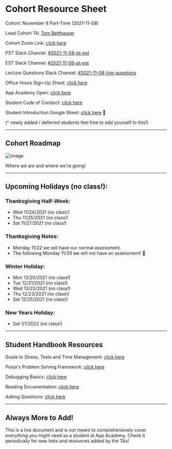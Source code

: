 # Cohort Resource Sheet

Cohort: November 8 Part-Time (2021-11-08)

Lead Cohort TA: [Tom Betthauser](http://tombetthauser.com/dev)

Cohort Zoom Link: [click here](https://us02web.zoom.us/j/89086804724?pwd=VTFndDBzSWswaERBWkRrSHQwRW9Sdz09)

PST Slack Channel: [#2021-11-08-pt-pst](https://app-academy.slack.com/archives/C02FZG954KS)

EST Slack Channel: [#2021-11-08-pt-est](https://app-academy.slack.com/archives/C02FZGCHA1E)

Lecture Questions Slack Channel: [#2021-11-08-live-questions](https://app-academy.slack.com/archives/C02FZGCHA1E)

Office Hours Sign-Up Sheet: [click here](https://docs.google.com/spreadsheets/d/1-iiCfiFsxY0YXXBYP_ZoLTZmOjldOFeltjbwQBposeI/edit#gid=2128268448)

App Academy Open: [click here](open.appacademy.io/learn)

Student Code of Conduct: [click here](https://open.appacademy.io/learn/student-handbook/code-of-conduct/code-of-conduct)

Student Introduction Google Sheet: [click here](https://docs.google.com/spreadsheets/d/1d2kE3AruH6lSagwfeMzx7RE3MWKqN8o-nrgjzDG8NB0/edit#gid=2047540154) 📌

(^ newly added / deferred students feel free to add yourself to this!)
 
***
 
## Cohort Roadmap

![image](https://docs.google.com/drawings/d/e/2PACX-1vRH7FAAAgJXQienqeAKDWqJlLMzeNqywOgF6F9g0hzgMSXaE5_llfz9bQ5javAXfUOlvVpxVttjk4wI/pub?w=1440&h=1203)
<!-- https://docs.google.com/drawings/d/1iEgJdA6kyTmLRTO5Tgot74HEc4zN9oMdQ9pn6mgyCag/edit -->

Where we are and where we're going!

 
***

## Upcoming Holidays (no class!):

### Thanksgiving Half-Week:
* Wed 11/24/2021	(no class!)
* Thu 11/25/2021	(no class!)
* Sat 11/27/2021	(no class!)

### Thanksgiving Notes: 
* Monday 11/22 we will have our normal assessment.
* The following Monday 11/29 we will not have an assessment! 🎉

### Winter Holiday:
* Mon 12/20/2021	(no class!)
* Tue 12/21/2021	(no class!)
* Wed 12/22/2021	(no class!)
* Thu 12/23/2021	(no class!)
* Sat 12/25/2021	(no class!)

### New Years Holiday:
* Sat 1/1/2022 (no class!)


<!-- ***

## Daily Schedule

Every day is different but this will be the assumed schedule each day unless otherwise announced by the TAs.

8:00 am PST:

* Required morning check in on Progress Tracker

* Nightly report for previous day due on Progress Tracker

* Morning boost exercise from Module TA's

* Morning lectures begin followed by live demonstrations and Q&A sessions

11:15 am PST:

* Lunch break begins for 1 hour and 15 minutes

* Lectures may be over or may continue after lunch

12:30 ps PST:

* Lunch ends and lectures may continue or project time may begin

* Students are responsible for checking in on Progress Tracker

* Students will work solo or be paired together for project / exercises

2:45 pm PST:

* Afternoon break begins for 15 minutes

3:00 pm PST:

* Students are responsible for checking in on Progress Tracker

* Afternoon project / exercise work begins again

4:00 / 4:30 pm PST:

* End of Day lecture / exercise / Q&A begins

5:00 pm PST:

* Class ends

* Students are responsible for structuring their time with nightly homework / review / practice

* Students are responsible for submitting nightly reports by 8:00 am the next morning

***

## Weekly Schedule

Every week is different but this will be the rough schedule each week unless otherwise announced by the TAs.

Monday:

* At the beginning of class students will take an assessment on the previous week's content

* Students who do not pass the assessment will be deferred to the next cohort after meeting with a staff member

* Normal daily schedule will start after the assessment ends

Tuesday - Thursday:

* Our normal daily schedule will introduce new curriculum material

Friday:

* The TA's will start to focus more on reviewing the weeks content

* A practice assessment or problem set will be made available for students

* A walk-through of the practice assessment will take place in the afternoon

* The normal daily schedule may structure our time or there may be more open review time

Saturday / Sunday:

* Students should attempt the practice assessment as many times as possible (10-25 times depending on assessment length)

* Students should review any of the weeks material necessary to form better understandings of concepts covered in practice assessment and learning outcomes

* Students will be responsible for any homework due Monday

* One or more of the module TAs may make themselves available for 1-2 hours for extra review time (this is completely up to the availability of the TAs and is not guaranteed on any given week)

***

## Pair Programming Resources

Benefits of Pair Programming: [click here](https://open.appacademy.io/learn/student-handbook/supplemental-resources/benefits-of-pair-programming)

Pair Programming The a/A Way: [click here](https://open.appacademy.io/learn/student-handbook/supplemental-resources/pair-programming-the-a-a-way)

Empathetic Communication: [click here](https://open.appacademy.io/learn/student-handbook/supplemental-resources/empathetic-communication)

-->

***

## Student Handbook Resources

Guide to Stress, Tests and Time Management: [click here](https://open.appacademy.io/learn/student-handbook/code-of-conduct/guide-to-stress--tests--and-time-management)

Polya's Problem Solving Framework: [click here](https://open.appacademy.io/learn/student-handbook/code-of-conduct)

Debugging Basics: [click here](https://open.appacademy.io/learn/student-handbook/code-of-conduct/debugging-basics)

Reading Documentation: [click here](https://open.appacademy.io/learn/student-handbook/code-of-conduct/reading-documentation)

Asking Questions: [click here](https://open.appacademy.io/learn/student-handbook/code-of-conduct/asking-questions)

***

## Always More to Add!

This is a live document and is not meant to comprehensively cover everything you might need as a student at App Academy. Check it periodically for new links and resources added by the TAs!

